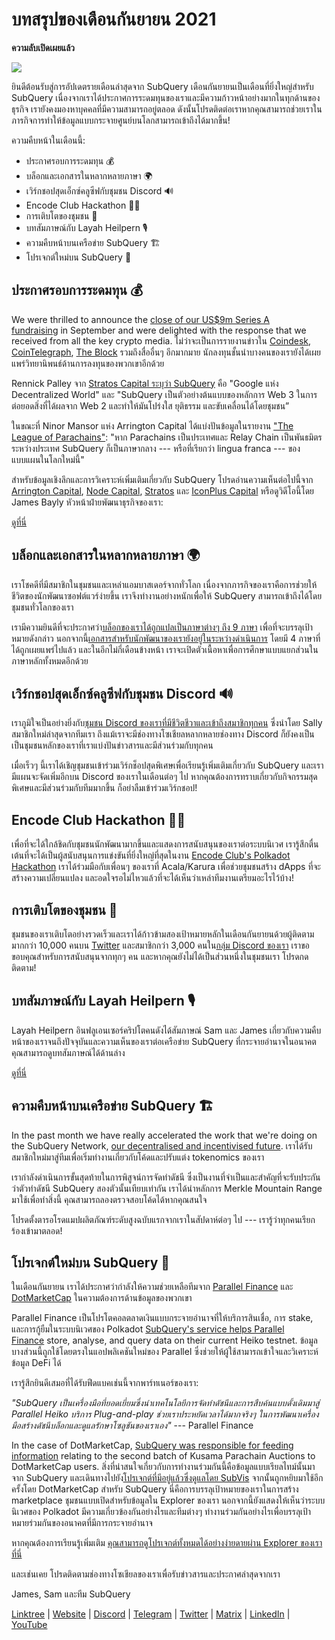 # บทสรุปของเดือนกันยายน 2021

**ความลับเปิดเผยแล้ว**

![](https://miro.medium.com/max/700/1*nU7PnYFMR6MMBfccYE_Ujg.png)

ยินดีต้อนรับสู่การอัปเดตรายเดือนล่าสุดจาก SubQuery เดือนกันยายนเป็นเดือนที่ยิ่งใหญ่สำหรับ SubQuery เนื่องจากเราได้ประกาศการระดมทุนของเราและมีความก้าวหน้าอย่างมากในทุกด้านของธุรกิจ เรายังคงมองหาบุคคลที่มีความสามารถอยู่ตลอด ดังนั้นโปรดติดต่อเราหากคุณสามารถช่วยเราในภารกิจการทำให้ข้อมูลแบบกระจายศูนย์บนโลกสามารถเข้าถึงได้มากขึ้น!

ความคืบหน้าในเดือนนี้:

- ประกาศรอบการระดมทุน 💰
- บล็อกและเอกสารในหลากหลายภาษา 🌍
- เวิร์กชอปสุดเอ็กซ์คลูซีฟกับชุมชน Discord 🔊
- Encode Club Hackathon 👩‍🎓
- การเติบโตของชุมชน 🚀
- บทสัมภาษณ์กับ Layah Heilpern 🎙
- ความคืบหน้าบนเครือข่าย SubQuery 🏗
- โปรเจกต์ใหม่บน SubQuery 🤝

## ประกาศรอบการระดมทุน 💰

We were thrilled to announce the [close of our US$9m Series A fundraising](../blogs/20210908-SubQuery-Announces-US%249-Million-Funding-Round.md) in September and were delighted with the response that we received from all the key crypto media. ไม่ว่าจะเป็นการรายงานข่าวใน [Coindesk](https://www.coindesk.com/business/2021/09/08/subquery-gets-9m-in-series-a-to-improve-access-to-blockchain-data-on-polkadot/), [CoinTelegraph](https://cointelegraph.com/news/subquery-raises-9m-for-polkadot-data-protocol), [The Block](https://www.theblockcrypto.com/post/116915/subquery-indexing-protocol-polkadot-funding-saft) รวมถึงสื่ออื่นๆ อีกมากมาย นักลงทุนชั้นนำบางคนของเรายังได้เผยแพร่วิทยานิพนธ์ด้านการลงทุนของพวกเขาอีกด้วย

Rennick Palley จาก [Stratos Capital ระบุว่า SubQuery](https://medium.com/stratos-technologies/the-google-of-the-decentralized-world-our-investment-in-subquery-e6e7d949b00a) คือ "Google แห่ง Decentralized World" และ "SubQuery เป็นตัวอย่างต้นแบบของหลักการ Web 3 ในการต่อยอดสิ่งที่ได้ผลจาก Web 2 และทำให้มันโปร่งใส ยุติธรรม และขับเคลื่อนได้โดยชุมชน”

ในขณะที่ Ninor Mansor แห่ง Arrington Capital ได้แบ่งปันข้อมูลในรายงาน ["The League of Parachains"](https://arringtonxrpcapital.com/2021/09/17/the-league-of-parachains-polkadot/): "หาก Parachains เป็นประเทศและ Relay Chain เป็นพันธมิตรระหว่างประเทศ SubQuery ก็เป็นภาษากลาง --- หรือที่เรียกว่า lingua franca --- ของแบบแผนในโลกใหม่นี้"

สำหรับข้อมูลเชิงลึกและการวิเคราะห์เพิ่มเติมเกี่ยวกับ SubQuery โปรดอ่านความเห็นต่อไปนี้จาก [Arrington Capital](https://arringtonxrpcapital.com/2021/09/08/building-the-multi-chain-world-announcing-our-investment-into-subquery/), [Node Capital](https://www.node.capital/blog-posts/a-subquery-to-supercharge-your-insights), [Stratos](https://medium.com/stratos-technologies/the-google-of-the-decentralized-world-our-investment-in-subquery-e6e7d949b00a) และ [IconPlus Capital](https://medium.com/@iconpluscapital/understanding-the-aggregation-of-data-in-subquery-network-investment-thesis-90fe8f6b7abe) หรือดูวิดีโอนี้โดย James Bayly หัวหน้าฝ่ายพัฒนาธุรกิจของเรา:

[ดูที่นี่](https://youtu.be/NRn3E-ERIds)

## บล็อกและเอกสารในหลากหลายภาษา 🌍

เราโชคดีที่มีสมาชิกในชุมชนและเหล่าแอมบาสเดอร์จากทั่วโลก เนื่องจากภารกิจของเราคือการช่วยให้ชีวิตของนักพัฒนาซอฟต์แวร์ง่ายขึ้น เราจึงทำงานอย่างหนักเพื่อให้ SubQuery สามารถเข้าถึงได้โดยชุมชนทั่วโลกของเรา

เรามีความยินดีที่จะประกาศว่า[บล็อกของเราได้ถูกแปลเป็นภาษาต่างๆ ถึง 9 ภาษา](https://blog.subquery.network/) เพื่อที่จะบรรลุเป้าหมายดังกล่าว นอกจากนี้[เอกสารสำหรับนักพัฒนาของเรายังอยู่ในระหว่างดำเนินการ](https://doc.subquery.network/) โดยมี 4 ภาษาที่ได้ถูกเผยแพร่ไปแล้ว และในอีกไม่กี่เดือนข้างหน้า เราจะเปิดตัวเนื้อหาเพื่อการศึกษาแบบแยกส่วนในภาษาหลักทั้งหมดอีกด้วย

## เวิร์กชอปสุดเอ็กซ์คลูซีฟกับชุมชน Discord 🔊

เราภูมิใจเป็นอย่างยิ่งกับ[ชุมชน Discord ของเราที่มีชีวิตชีวาและเข้าถึงสมาชิกทุกคน](https://discord.com/invite/subquery) ซึ่งนำโดย Sally สมาชิกใหม่ล่าสุดจากทีมเรา ถึงแม้เราจะมีช่องทางโซเชียลหลากหลายช่องทาง Discord ก็ยังคงเป็นเป็นชุมชนหลักของเราที่เราแบ่งปันข่าวสารและมีส่วนร่วมกับทุกคน

เมื่อเร็วๆ นี้เราได้เชิญชุมชนเข้าร่วมเวิร์กช็อปสุดพิเศษเพื่อเรียนรู้เพิ่มเติมเกี่ยวกับ SubQuery และเรามีแผนจะจัดเพิ่มอีกบน Discord ของเราในเดือนต่อๆ ไป หากคุณต้องการทราบเกี่ยวกับกิจกรรมสุดพิเศษและมีส่วนร่วมกับทีมมากขึ้น ก็อย่าลืมเข้าร่วมเวิร์กชอป!

## Encode Club Hackathon 👩‍🎓

เพื่อที่จะได้ใกล้ชิดกับชุมชนนักพัฒนามากขึ้นและแสดงการสนับสนุนของเราต่อระบบนิเวศ เรารู้สึกตื่นเต้นที่จะได้เป็นผู้สนับสนุนการแข่งขันที่ยิ่งใหญ่ที่สุดในงาน [Encode Club's Polkadot Hackathon](https://medium.com/encode-club/polkadot-hack-challenges-7cfeba1a4c0e) เราได้ร่วมมือกับเพื่อนๆ ของเราที่ Acala/Karura เพื่อช่วยชุมชนสร้าง dApps ที่จะสร้างความเปลี่ยนแปลง และอดใจรอไม่ไหวแล้วที่จะได้เห็นว่าเหล่าทีมงานเตรียมอะไรไว้บ้าง!

## การเติบโตของชุมชน 🚀

ชุมชนของเราเติบโตอย่างรวดเร็วและเราได้ก้าวข้ามสองเป้าหมายหลักในเดือนกันยายนด้วยผู้ติดตามมากกว่า 10,000 คนบน [Twitter](https://twitter.com/SubQueryNetwork) และสมาชิกกว่า 3,000 คนใน[กลุ่ม Discord ของเรา](https://discord.com/invite/subquery) เราขอขอบคุณสำหรับการสนับสนุนจากทุกๆ คน และหากคุณยังไม่ได้เป็นส่วนหนึ่งในชุมชนเรา โปรดกดติดตาม!

## บทสัมภาษณ์กับ Layah Heilpern 🎙

Layah Heilpern อินฟลูเอนเซอร์คริปโตคนดังได้สัมภาษณ์ Sam และ James เกี่ยวกับความคืบหน้าของเราจนถึงปัจจุบันและความเห็นของเราต่อเครือข่าย SubQuery ที่กระจายอำนาจในอนาคต คุณสามารถดูบทสัมภาษณ์ได้ด้านล่าง

[ดูที่นี่](https://youtu.be/WApnpFjEofg)

## ความคืบหน้าบนเครือข่าย SubQuery 🏗

In the past month we have really accelerated the work that we're doing on the SubQuery Network, [our decentralised and incentivised future](../blogs/20210614-Introducing-SubQuery-Network-The-Next-Big-Step-Towards-our-Decentralised-Future.md). เราได้รับสมาชิกใหม่มาสู่ทีมเพื่อเริ่มทำงานเกี่ยวกับโค้ดและปรับแต่ง tokenomics ของเรา

เรากำลังดำเนินการขั้นสุดท้ายในการพิสูจน์การจัดทำดัชนี ซึ่งเป็นงานที่จำเป็นและสำคัญที่จะรับประกันว่าตัวทำดัชนี SubQuery สองตัวนั้นเทียบเท่ากัน เราได้นำหลักการ Merkle Mountain Range มาใช้เพื่อทำสิ่งนี้ คุณสามารถลองตรวจสอบโค้ดได้หากคุณสนใจ

โปรดตั้งตารอโรดแมปผลิตภัณฑ์ระดับสูงฉบับแรกจากเราในสัปดาห์ต่อๆ ไป --- เรารู้ว่าทุกคนเรียกร้องเข้ามาตลอด!

## โปรเจกต์ใหม่บน SubQuery 🤝

ในเดือนกันยายน เราได้ประกาศว่ากำลังให้ความช่วยเหลือทีมจาก [Parallel Finance](https://parallel.fi/) และ [DotMarketCap](http://www.dotmarketcap.com/) ในความต้องการด้านข้อมูลของพวกเขา

Parallel Finance เป็นโปรโตคอลตลาดเงินแบบกระจายอำนาจที่ให้บริการสินเชื่อ, การ stake, และการกู้ยืมในระบบนิเวศของ Polkadot [SubQuery's service helps Parallel Finance](../customer_announcements/20210916-Parallel-Finance-is-Creating-the-next-DeFi-Platform-using-SubQuery.md) store, analyse, and query data on their current Heiko testnet. ข้อมูลบางส่วนนี้ถูกใช้โดยตรงในแอปพลิเคชันใหม่ของ Parallel ซึ่งช่วยให้ผู้ใช้สามารถเข้าใจและวิเคราะห์ข้อมูล DeFi ได้

เรารู้สึกยินดีเสมอที่ได้รับฟีดแบคเช่นนี้จากพาร์ทเนอร์ของเรา:

_"SubQuery เป็นเครื่องมือที่ยอดเยี่ยมซึ่งนำเทคโนโลยีการจัดทำดัชนีและการสืบค้นแบบดั้งเดิมมาสู่ Parallel Heiko บริการ Plug-and-play ช่วยเราประหยัดเวลาได้มากจริงๆ ในการพัฒนาเครื่องมือสร้างดัชนีบล็อกและดูแลรักษาโซลูชันของเราเอง"_ --- Parallel Finance

In the case of DotMarketCap, [SubQuery was responsible for feeding information](../customer_announcements/20210909-DotMarketCap-Launches-with-Support-from-SubQuery-and-SubVis.md) relating to the second batch of Kusama Parachain Auctions to DotMarketCap users. สิ่งที่น่าสนใจเกี่ยวกับการทำงานร่วมกันนี้คือข้อมูลแบบเรียลไทม์นั้นมาจาก SubQuery และเดินทางไปยัง[โปรเจกต์ที่มีอยู่แล้วซึ่งดูแลโดย SubVis](https://explorer.subquery.network/subquery/subvis-io/kusama-auction) จากนั้นถูกหยิบมาใช้อีกครั้งโดย DotMarketCap สำหรับ SubQuery นี่คือการบรรลุเป้าหมายของเราในการสร้าง marketplace ชุมชนแบบเปิดสำหรับข้อมูลใน Explorer ของเรา นอกจากนี้ยังแสดงให้เห็นว่าระบบนิเวศของ Polkadot มีความเกี่ยวข้องกันอย่างไรและทีมต่างๆ ทำงานร่วมกันอย่างไรเพื่อบรรลุเป้าหมายร่วมกันของอนาคตที่มีการกระจายอำนาจ

หากคุณต้องการเรียนรู้เพิ่มเติม [คุณสามารถดูโปรเจกต์ทั้งหมดได้อย่างง่ายดายผ่าน Explorer ของเราที่นี่](https://explorer.subquery.network/)

และเช่นเคย โปรดติดตามช่องทางโซเชียลของเราเพื่อรับข่าวสารและประกาศล่าสุดจากเรา

James, Sam และทีม SubQuery

[Linktree](https://linktr.ee/subquerynetwork) | [Website](https://subquery.network/) | [Discord](https://discord.com/invite/78zg8aBSMG) | [Telegram](https://t.me/subquerynetwork) | [Twitter](https://twitter.com/subquerynetwork) | [Matrix](https://matrix.to/#/#subquery:matrix.org) | [LinkedIn](https://www.linkedin.com/company/subquery) | [YouTube](https://www.youtube.com/channel/UCi1a6NUUjegcLHDFLr7CqLw)
